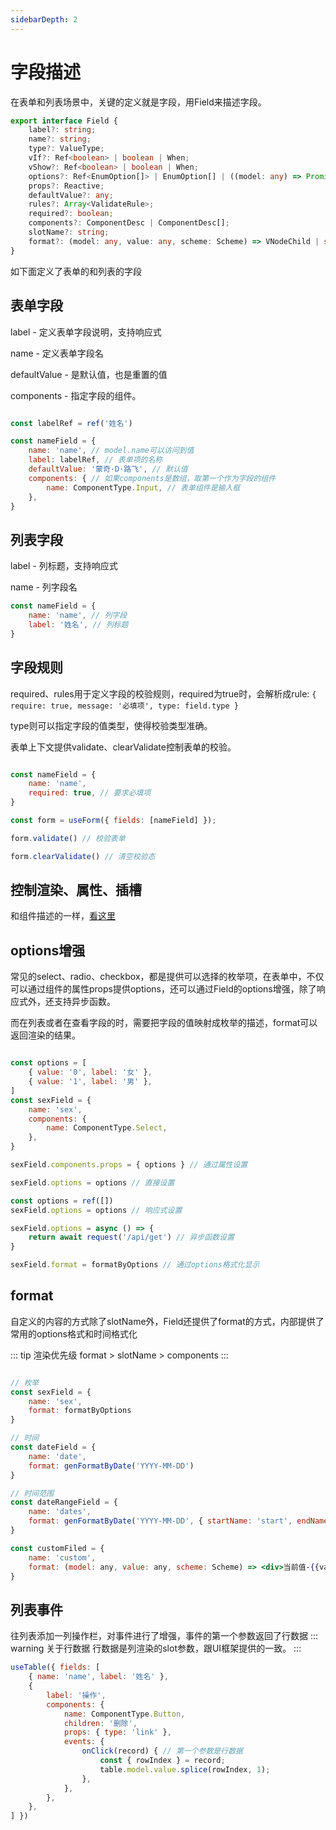 ```yaml
---
sidebarDepth: 2
---
```


# 字段描述

在表单和列表场景中，关键的定义就是字段，用Field来描述字段。
```ts
export interface Field {
    label?: string;
    name?: string;
    type?: ValueType;
    vIf?: Ref<boolean> | boolean | When;
    vShow?: Ref<boolean> | boolean | When;
    options?: Ref<EnumOption[]> | EnumOption[] | ((model: any) => Promise<EnumOption[]>);
    props?: Reactive;
    defaultValue?: any;
    rules?: Array<ValidateRule>;
    required?: boolean;
    components?: ComponentDesc | ComponentDesc[];
    slotName?: string;
    format?: (model: any, value: any, scheme: Scheme) => VNodeChild | string;
}
```

如下面定义了表单的和列表的字段

<ExampleDoc>
<BaseField>
</BaseField>
<template #code>

<<< @/examples/base/field.jsx

</template>
</ExampleDoc>

## 表单字段
label - 定义表单字段说明，支持响应式

name - 定义表单字段名

defaultValue - 是默认值，也是重置的值

components - 指定字段的组件。

```js

const labelRef = ref('姓名')

const nameField = {
    name: 'name', // model.name可以访问到值
    label: labelRef, // 表单项的名称
    defaultValue: '蒙奇·D·路飞', // 默认值
    components: { // 如果components是数组，取第一个作为字段的组件
        name: ComponentType.Input, // 表单组件是输入框
    },
}
```

## 列表字段
label - 列标题，支持响应式

name - 列字段名

```js
const nameField = {
    name: 'name', // 列字段
    label: '姓名', // 列标题
}
```


## 字段规则
required、rules用于定义字段的校验规则，required为true时，会解析成rule: `{ require: true, message: '必填项', type: field.type }`

type则可以指定字段的值类型，使得校验类型准确。

表单上下文提供validate、clearValidate控制表单的校验。

```js

const nameField = {
    name: 'name',
    required: true, // 要求必填项
}

const form = useForm({ fields: [nameField] });

form.validate() // 校验表单

form.clearValidate() // 清空校验态

```

## 控制渲染、属性、插槽
和组件描述的一样，[看这里](./form)


## options增强
常见的select、radio、checkbox，都是提供可以选择的枚举项，在表单中，不仅可以通过组件的属性props提供options，还可以通过Field的options增强，除了响应式外，还支持异步函数。

而在列表或者在查看字段的时，需要把字段的值映射成枚举的描述，format可以返回渲染的结果。

```js

const options = [
    { value: '0', label: '女' },
    { value: '1', label: '男' },
]
const sexField = {
    name: 'sex',
    components: {
        name: ComponentType.Select,
    },
}

sexField.components.props = { options } // 通过属性设置

sexField.options = options // 直接设置

const options = ref([])
sexField.options = options // 响应式设置

sexField.options = async () => {
    return await request('/api/get') // 异步函数设置
}

sexField.format = formatByOptions // 通过options格式化显示

```

## format
自定义的内容的方式除了slotName外，Field还提供了format的方式，内部提供了常用的options格式和时间格式化

::: tip 渲染优先级
format > slotName > components
:::

```jsx

// 枚举
const sexField = {
    name: 'sex',
    format: formatByOptions
}

// 时间
const dateField = {
    name: 'date',
    format: genFormatByDate('YYYY-MM-DD')
}

// 时间范围
const dateRangeField = {
    name: 'dates',
    format: genFormatByDate('YYYY-MM-DD', { startName: 'start', endName: 'end' })
}

const customFiled = {
    name: 'custom',
    format: (model: any, value: any, scheme: Scheme) => <div>当前值-{{value}}<div>
}

```

## 列表事件
往列表添加一列操作栏，对事件进行了增强，事件的第一个参数返回了行数据
::: warning 关于行数据
行数据是列渲染的slot参数，跟UI框架提供的一致。
:::

```js
useTable({ fields: [
    { name: 'name', label: '姓名' },
    {
        label: '操作',
        components: {
            name: ComponentType.Button,
            children: '删除',
            props: { type: 'link' },
            events: {
                onClick(record) { // 第一个参数是行数据
                    const { rowIndex } = record;
                    table.model.value.splice(rowIndex, 1);
                },
            },
        },
    },
] })
```





